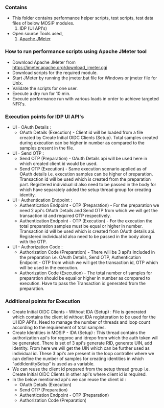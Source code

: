 ### Contains
* This folder contains performance helper scripts, test scripts, test data files of below MOSIP modules.
    1. IDP (UI API's)
* Open source Tools used,
    1. [Apache JMeter](https://jmeter.apache.org/)

### How to run performance scripts using Apache JMeter tool
* Download Apache JMeter from https://jmeter.apache.org/download_jmeter.cgi
* Download scripts for the required module.
* Start JMeter by running the jmeter.bat file for Windows or jmeter file for Unix. 
* Validate the scripts for one user.
* Execute a dry run for 10 min.
* Execute performance run with various loads in order to achieve targeted NFR's.

### Execution points for IDP UI API's
*  UI - OAuth Details : 
   * OAuth Details (Execution) - Client id will be loaded from a file created by Create Initial OIDC Clients (Setup). Total samples created during execution can be higher in number as compared to the samples present in the file.
*  UI - Send OTP :
   * Send OTP (Preparation) - OAuth Details api will be used here in which created client id would be used.
   * Send OTP (Execution) - Same execution scenario applied as of OAuth details i.e. execution samples can be higher of preparation. Transaction id will be used which is created from the preparation part. Registered individual id also need to be passed in the body for which have separately added the setup thread group for creating identity.
*  UI - Authentication Endpoint :
   * Authentication Endpoint - OTP (Preparation) - For the preparation we need 2 api's OAuth Details and Send OTP from which we will get the transaction id and required OTP respectively.
   * Authentication Endpoint - OTP (Execution) - For the execution the total preparation samples must be equal or higher in number. Transaction id will be used which is created from OAuth details api. Registered individual id also need to be passed in the body along with the OTP.
*  UI - Authorization Code : 
   * Authorization Code (Preparation) - There will be 3 api's included in the preparation i.e. OAuth Details, Send OTP, Authentication Endpoint - OTP from which we will get the transaction id, OTP which will be used in the execution.
   * Authorization Code (Execution) - The total number of samples for preparation should be equal or higher in number as compared to execution. Have to pass the Transaction id generated from the preparation.

### Additional points for Execution 
* Create Initial OIDC Clients - Without IDA (Setup) : File is generated which contains the client id without IDA registeration to be used for the UI IDP API's. Need to manage the number of threads and loop count according to the requirement of total samples.
* Create Identities in MOSIP - IDA (Setup) : This thread contains the authorization api's for regproc and idrepo from which the auth token will be generated. There is set of 3 api's generate RID, generate UIN, add identity. From here we will get the UIN which can be further used as individual id. These 3 api's are present in the loop controller where we can define the number of samples for creating identities in which "addIdentitySetup" is used as a variable.
* We can reuse the client id prepared from the setup thread group i.e. Create Initial OIDC Clients in other api's where client id is required. 
* In the below mentioned api's we can reuse the client id : 
    * OAuth Details (Execution)
    * Send OTP (Preparation)
    * Authentication Endpoint - OTP (Preparation)
    * Authorization Code (Preparation)


	

